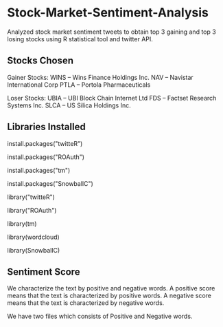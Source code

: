 # Stock-Market-Sentiment-Analysis
Analyzed stock market sentiment tweets to obtain top 3 gaining and top 3 losing stocks using R statistical tool and twitter API.


## Stocks Chosen
Gainer Stocks:
WINS – Wins Finance Holdings Inc.
NAV – Navistar International Corp
PTLA – Portola Pharmaceuticals

Loser Stocks:
UBIA – UBI Block Chain Internet Ltd
FDS – Factset Research Systems Inc.
SLCA – US Silica Holdings Inc. 


## Libraries Installed
install.packages("twitteR")

install.packages("ROAuth")

install.packages("tm")

install.packages("SnowballC")

library("twitteR")

library("ROAuth")

library(tm)

library(wordcloud)

library(SnowballC)


## Sentiment Score
We characterize the text by positive and negative words.
A positive score means that the text is characterized by positive words.
A negative score means that the text is characterized by negative words.

We have two files which consists of Positive and Negative words.

